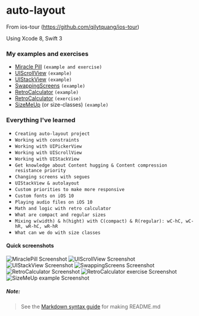 # auto-layout
From ios-tour (https://github.com/qilytquang/ios-tour)

Using Xcode 8, Swift 3

### My examples and exercises
* [Miracle Pill](https://github.com/qilytquang/miracle-pill) `(example and exercise)`
* [UIScrollView](https://github.com/qilytquang/ui-scroll-view) `(example)`
* [UIStackView](https://github.com/qilytquang/ui-stack-view) `(example)`
* [SwappingScreens](https://github.com/qilytquang/swapping-screens) `(example)`
* [RetroCalculator](https://github.com/qilytquang/retro-calculator) `(example)`
* [RetroCalculator](https://github.com/qilytquang/retro-calculator-exercise) `(exercise)`
* [SizeMeUp](https://github.com/qilytquang/size-classes) (or size-classes) `(example)`

### Everything I've learned
* `Creating auto-layout project`
* `Working with constraints`
* `Working with UIPickerView`
* `Working with UIScrollView`
* `Working with UIStackView`
* `Get knowledge about Content hugging & Content compression resistance priority`
* `Changing screens with segues`
* `UIStackView & autolayout`
* `Custom priorities to make more responsive`
* `Custom fonts on iOS 10`
* `Playing audio files on iOS 10`
* `Math and logic with retro calculator`
* `What are compact and regular sizes`
* `Mixing w(width) & h(hight) with C(compact) & R(regular): wC-hC, wC-hR, wR-hC, wR-hR`
* `What can we do with size classes`

#### Quick screenshots
[id1]: /screenshots/miracle-pill.png "Quick screenshot of MiraclePill"
[id2]: /screenshots/ui-scroll-view.png "Quick screenshot of UIScrollView"
[id3]: /screenshots/ui-stack-view.png "Quick screenshot of UIStackView"
[id4]: /screenshots/swapping-screens.png "Quick screenshot of SwappingScreens"
[id5]: /screenshots/retro-calculator.png "Quick screenshot of RetroCalculator"
[id6]: /screenshots/retro-calculator-exercise.png "Quick screenshot of RetroCalculator exercise"
[id7]: /screenshots/size-classes.png "Quick screenshot of size-class example"

![MiraclePill Screenshot][id1]
![UIScrollView Screenshot][id2]
![UIStackView Screenshot][id3]
![SwappingScreens Screenshot][id4]
![RetroCalculator Screenshot][id5]
![RetroCalculator exercise Screenshot][id6]
![SizeMeUp example Screenshot][id7]

##### Note:
> See the [Markdown syntax guide](https://confluence.atlassian.com/bitbucketserver/markdown-syntax-guide-776639995.html)
> for making README.md
